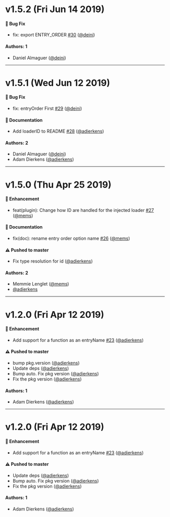 # v1.5.2 (Fri Jun 14 2019)

#### 🐛  Bug Fix

- fix: export ENTRY_ORDER [#30](https://github.com/adierkens/webpack-inject-plugin/pull/30) ([@deini](https://github.com/deini))

#### Authors: 1

- Daniel Almaguer ([@deini](https://github.com/deini))

---

# v1.5.1 (Wed Jun 12 2019)

#### 🐛  Bug Fix

- fix: entryOrder First [#29](https://github.com/adierkens/webpack-inject-plugin/pull/29) ([@deini](https://github.com/deini))

#### 📝  Documentation

- Add loaderID to README [#28](https://github.com/adierkens/webpack-inject-plugin/pull/28) ([@adierkens](https://github.com/adierkens))

#### Authors: 2

- Daniel Almaguer ([@deini](https://github.com/deini))
- Adam Dierkens ([@adierkens](https://github.com/adierkens))

---

# v1.5.0 (Thu Apr 25 2019)

#### 🚀  Enhancement

- feat(plugin): Change how ID are handled for the injected loader [#27](https://github.com/adierkens/webpack-inject-plugin/pull/27) ([@mems](https://github.com/mems))

#### 📝  Documentation

- fix(doc): rename entry order option name [#26](https://github.com/adierkens/webpack-inject-plugin/pull/26) ([@mems](https://github.com/mems))

#### ⚠️  Pushed to master

- Fix type resolution for id  ([@adierkens](https://github.com/adierkens))

#### Authors: 2

- Memmie Lenglet ([@mems](https://github.com/mems))
- [@adierkens](https://github.com/adierkens)

---

# v1.2.0 (Fri Apr 12 2019)

#### 🚀  Enhancement

- Add support for a function as an entryName [#23](https://github.com/adierkens/webpack-inject-plugin/pull/23) ([@adierkens](https://github.com/adierkens))

#### ⚠️  Pushed to master

- bump pkg.version  ([@adierkens](https://github.com/adierkens))
- Update deps  ([@adierkens](https://github.com/adierkens))
- Bump auto. Fix pkg version  ([@adierkens](https://github.com/adierkens))
- Fix the pkg version  ([@adierkens](https://github.com/adierkens))

#### Authors: 1

- Adam Dierkens ([@adierkens](https://github.com/adierkens))

---

# v1.2.0 (Fri Apr 12 2019)

#### 🚀  Enhancement

- Add support for a function as an entryName [#23](https://github.com/adierkens/webpack-inject-plugin/pull/23) ([@adierkens](https://github.com/adierkens))

#### ⚠️  Pushed to master

- Update deps  ([@adierkens](https://github.com/adierkens))
- Bump auto. Fix pkg version  ([@adierkens](https://github.com/adierkens))
- Fix the pkg version  ([@adierkens](https://github.com/adierkens))

#### Authors: 1

- Adam Dierkens ([@adierkens](https://github.com/adierkens))